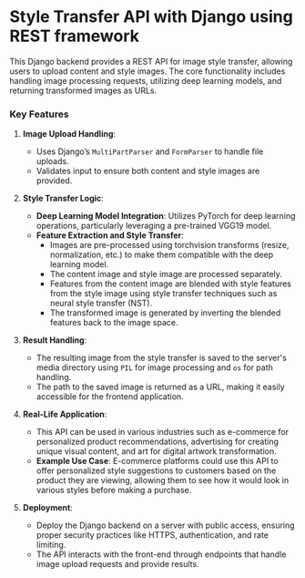 # Style Transfer API with Django using REST framework

This Django backend provides a REST API for image style transfer, allowing users to upload content and style images. The core functionality includes handling image processing requests, utilizing deep learning models, and returning transformed images as URLs.

### Key Features

1. **Image Upload Handling**:
   - Uses Django’s `MultiPartParser` and `FormParser` to handle file uploads.
   - Validates input to ensure both content and style images are provided.
2. **Style Transfer Logic**:

   - **Deep Learning Model Integration**: Utilizes PyTorch for deep learning operations, particularly leveraging a pre-trained VGG19 model.
   - **Feature Extraction and Style Transfer**:
     - Images are pre-processed using torchvision transforms (resize, normalization, etc.) to make them compatible with the deep learning model.
     - The content image and style image are processed separately.
     - Features from the content image are blended with style features from the style image using style transfer techniques such as neural style transfer (NST).
     - The transformed image is generated by inverting the blended features back to the image space.

3. **Result Handling**:

   - The resulting image from the style transfer is saved to the server's media directory using `PIL` for image processing and `os` for path handling.
   - The path to the saved image is returned as a URL, making it easily accessible for the frontend application.

4. **Real-Life Application**:

   - This API can be used in various industries such as e-commerce for personalized product recommendations, advertising for creating unique visual content, and art for digital artwork transformation.
   - **Example Use Case**: E-commerce platforms could use this API to offer personalized style suggestions to customers based on the product they are viewing, allowing them to see how it would look in various styles before making a purchase.

5. **Deployment**:
   - Deploy the Django backend on a server with public access, ensuring proper security practices like HTTPS, authentication, and rate limiting.
   - The API interacts with the front-end through endpoints that handle image upload requests and provide results.
